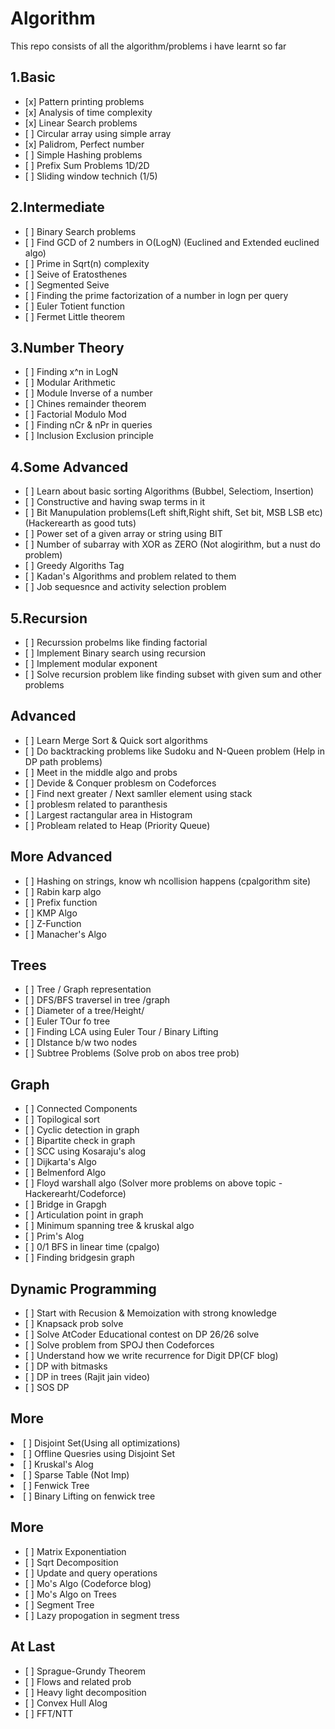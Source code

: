 # Algorithm
This repo consists of all the algorithm/problems i have learnt so far

<h2>1.Basic</h2>
<ul>
    <li> [x] Pattern printing problems </li>
    <li> [x] Analysis of time complexity </li>
    <li> [x] Linear Search problems </li>
    <li> [ ] Circular array using simple array </li>
    <li> [x] Palidrom, Perfect number </li>
    <li> [ ] Simple Hashing problems </li>
    <li> [ ] Prefix Sum Problems 1D/2D </li>
    <li> [ ] Sliding window technich (1/5) </li>
</ul>

<h2>2.Intermediate</h2>
<ul>
    <li> [ ] Binary Search problems</li>
    <li> [ ] Find GCD of 2 numbers in O(LogN) (Euclined and Extended euclined algo) </li>
    <li> [ ] Prime in Sqrt(n) complexity </li>
    <li> [ ] Seive of Eratosthenes </li>
    <li> [ ] Segmented Seive </li>
    <li> [ ] Finding the prime factorization of a number in logn per query </li>
    <li> [ ] Euler Totient function </li>
    <li> [ ] Fermet Little theorem </li>
</ul>   

<h2>3.Number Theory</h2>
<ul>
    <li> [ ] Finding x^n in LogN </li>
    <li> [ ] Modular Arithmetic </li>
    <li> [ ] Module Inverse of a number </li>
    <li> [ ] Chines remainder theorem </li>
    <li> [ ] Factorial Modulo Mod </li>
    <li> [ ] Finding nCr & nPr in queries </li>
    <li> [ ] Inclusion Exclusion principle </li>
</ul>

<h2>4.Some Advanced</h2>
<ul>
    <li> [ ] Learn about basic sorting Algorithms (Bubbel, Selectiom, Insertion)</li>
    <li> [ ] Constructive and having swap terms in it</li>
    <li> [ ] Bit Manupulation problems(Left shift,Right shift, Set bit, MSB LSB etc) (Hackerearth as good tuts)</li>
    <li> [ ] Power set of a given array or string using BIT</li>
    <li> [ ] Number of subarray with XOR as ZERO (Not alogirithm, but a nust do problem)</li>
    <li> [ ] Greedy Algoriths Tag</li>
    <li> [ ] Kadan's Algorithms and problem related to them</li>
    <li> [ ] Job sequesnce and activity selection problem</li>
</ul>
    
<h2>5.Recursion</h2>
<ul>
    <li> [ ] Recurssion probelms like finding factorial </li>
    <li> [ ] Implement Binary search using recursion </li>
    <li> [ ] Implement modular exponent </li>
    <li> [ ] Solve recursion problem like finding subset with given sum and other problems </li>
</ul>

<h2>Advanced</h2>
<ul>
    <li> [ ] Learn Merge Sort & Quick sort algorithms</li>
    <li> [ ] Do backtracking problems like Sudoku and N-Queen problem (Help in DP path problems)</li>
    <li> [ ] Meet in the middle algo and probs</li>
    <li> [ ] Devide & Conquer problesm on Codeforces</li>
    <li> [ ] Find next greater / Next samller element using stack</li>
    <li> [ ] problesm related to paranthesis</li>
    <li> [ ] Largest ractangular area in Histogram</li>
    <li> [ ] Probleam related to Heap (Priority Queue)</li>
</ul>

<h2>More Advanced</h2>
<ul>
    <li> [ ] Hashing on strings, know wh ncollision happens (cpalgorithm site)</li>
    <li> [ ] Rabin karp algo</li>
    <li> [ ] Prefix function</li>
    <li> [ ] KMP Algo</li>
    <li> [ ] Z-Function</li>
    <li> [ ] Manacher's Algo </li>
</ul>
    
<h2>Trees</h2>
<ul>
    <li> [ ] Tree / Graph representation</li>
    <li> [ ] DFS/BFS traversel in tree /graph</li>
    <li> [ ] Diameter of a tree/Height/</li>
    <li> [ ] Euler TOur fo tree</li>
    <li> [ ] Finding LCA using Euler Tour / Binary Lifting</li>
    <li> [ ] DIstance b/w two nodes</li>
    <li> [ ] Subtree Problems (Solve prob on abos tree prob)</li>
</ul>

<h2>Graph</h2>
<ul>
    <li> [ ] Connected Components</li>
    <li> [ ] Topilogical sort</li>
    <li> [ ] Cyclic detection in graph</li>
    <li> [ ] Bipartite check in graph</li>
    <li> [ ] SCC using Kosaraju's alog</li>
    <li> [ ] Dijkarta's Algo</li>
    <li> [ ] Belmenford Algo</li>
    <li> [ ] Floyd warshall algo (Solver more problems on above topic - Hackerearht/Codeforce)</li>
    <li> [ ] Bridge in Grapgh</li>
    <li> [ ] Articulation point in graph</li>
    <li> [ ] Minimum spanning tree & kruskal algo</li>
    <li> [ ] Prim's Alog</li>
    <li> [ ] 0/1 BFS in linear time (cpalgo)</li>
    <li> [ ] Finding bridgesin graph</li>
</ul>

<h2>Dynamic Programming</h2>
<ul>
    <li> [ ] Start with Recusion & Memoization with strong knowledge</li>
    <li> [ ] Knapsack prob solve</li>
    <li> [ ] Solve AtCoder Educational contest on DP 26/26 solve</li>
    <li> [ ] Solve problem from SPOJ then Codeforces</li>
    <li> [ ] Understand how we write recurrence for Digit DP(CF blog)</li>
    <li> [ ] DP with bitmasks </li>
    <li> [ ] DP in trees (Rajit jain video)</li>
    <li> [ ] SOS DP</li>
</ul>

<h2>More</h2
<ul>
    <li> [ ] Disjoint Set(Using all optimizations)</li>
    <li> [ ] Offline Quesries using Disjoint Set</li>
    <li> [ ] Kruskal's Alog</li>
    <li> [ ] Sparse Table (Not Imp)</li>
    <li> [ ] Fenwick Tree </li>
    <li> [ ] Binary Lifting on fenwick tree</li>
</ul>

<h2>More</h2>
<ul>
    <li> [ ] Matrix Exponentiation</li>
    <li> [ ] Sqrt Decomposition</li>
    <li> [ ] Update and query operations</li>
    <li> [ ] Mo's Algo (Codeforce blog)</li>
    <li> [ ] Mo's Algo on Trees</li>
    <li> [ ] Segment Tree </li>
    <li> [ ] Lazy propogation in segment tress</li>
</ul>

<h2>At Last</h2>
<ul>
    <li> [ ] Sprague-Grundy Theorem</li>
    <li> [ ] Flows and related prob</li>
    <li> [ ] Heavy light decomposition</li>
    <li> [ ] Convex Hull Alog</li>
    <li> [ ] FFT/NTT</li>
</ul>

